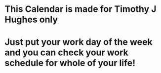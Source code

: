 # This Calendar is made for Timothy J Hughes only
# Just put your work day of the week and you can check your work schedule for whole of your life!


